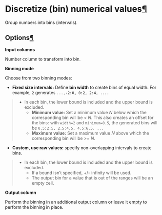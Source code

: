 Discretize (bin) numerical values[¶](#discretize-bin-numerical-values "Permalink to this heading")
==================================================================================================


Group numbers into bins (intervals).



Options[¶](#options "Permalink to this heading")
------------------------------------------------


**Input columns**


Number column to transform into bin.


**Binning mode**


Choose from two binning modes:


* **Fixed size intervals:** Define **bin width** to create bins of equal width. For example, `2` generates `...,-2:0, 0:2, 2:4, ....`



> + In each bin, the lower bound is included and the upper bound is excluded.
> 	+ **Minimum value:** Set a minimum value *N* below which the corresponding bin will be *\< N*. This also creates an offset for the bins: with `width=2` and `minimum=0.5`, the generated bins will be `0.5:2.5, 2.5:4.5, 4.5:6.5, ...`
> 	+ **Maximum value:** Set a maximum value *N* above which the corresponding bin will be *\>\= N.*
* **Custom, use raw values:** specify non\-overlapping intervals to create bins.



> + In each bin, the lower bound is included and the upper bound is excluded.
> 	+ If a bound isn’t specified, \+/\- infinity will be used.
> 	+ The output bin for a value that is out of the ranges will be an empty cell.


**Output column**


Perform the binning in an additional output column or leave it empty to perform the binning in place.